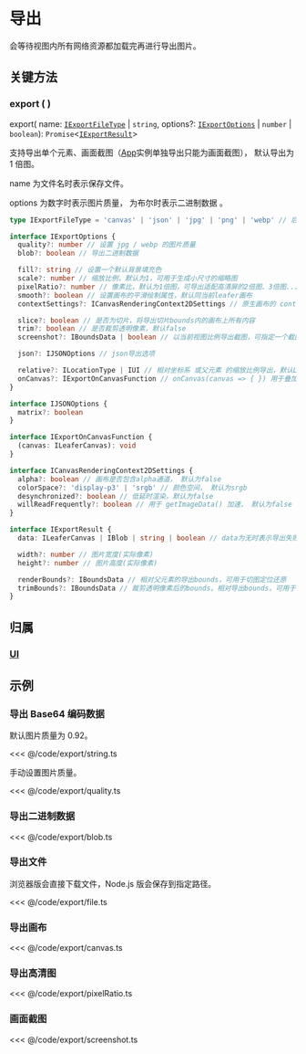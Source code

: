 # 导出

会等待视图内所有网络资源都加载完再进行导出图片。

## 关键方法

### export ( )

export( name: [`IExportFileType`](/api/modules.md#iexportfiletype) | `string`, options?: [`IExportOptions`](/api/interfaces/IExportOptions.md) | `number` | `boolean`): `Promise`<[`IExportResult`](/api/interfaces/IExportResult.md)>

支持导出单个元素、画面截图（[App](/reference/display/App.md)实例单独导出只能为画面截图）， 默认导出为 1 倍图。

name 为文件名时表示保存文件。

options 为数字时表示图片质量， 为布尔时表示二进制数据 。

```ts
type IExportFileType = 'canvas' | 'json' | 'jpg' | 'png' | 'webp' // 后续会支持svg、pdf

interface IExportOptions {
  quality?: number // 设置 jpg / webp 的图片质量
  blob?: boolean // 导出二进制数据

  fill?: string // 设置一个默认背景填充色
  scale?: number // 缩放比例，默认为1，可用于生成小尺寸的缩略图
  pixelRatio?: number // 像素比，默认为1倍图，可导出适配高清屏的2倍图、3倍图...
  smooth?: boolean // 设置画布的平滑绘制属性，默认同当前leafer画布
  contextSettings?: ICanvasRenderingContext2DSettings // 原生画布的 context 设置, 默认同当前leafer画布

  slice?: boolean // 是否为切片，将导出切片bounds内的画布上所有内容
  trim?: boolean // 是否裁剪透明像素，默认false
  screenshot?: IBoundsData | boolean // 以当前视图比例导出截图，可指定一个截图区域

  json?: IJSONOptions // json导出选项

  relative?: ILocationType | IUI // 相对坐标系 或父元素 的缩放比例导出，默认Leafer为 inner, 其他元素为 local，可以单独设置: inner |  local | world
  onCanvas?: IExportOnCanvasFunction // onCanvas(canvas => { }) 用于叠加绘制自定义内容
}

interface IJSONOptions {
  matrix?: boolean
}

interface IExportOnCanvasFunction {
  (canvas: ILeaferCanvas): void
}

interface ICanvasRenderingContext2DSettings {
  alpha?: boolean // 画布是否包含alpha通道， 默认为false
  colorSpace?: 'display-p3' | 'srgb' // 颜色空间， 默认为srgb
  desynchronized?: boolean // 低延时渲染，默认为false
  willReadFrequently?: boolean // 用于 getImageData() 加速， 默认为false
}

interface IExportResult {
  data: ILeaferCanvas | IBlob | string | boolean // data为无时表示导出失败

  width?: number // 图片宽度(实际像素)
  height?: number // 图片高度(实际像素)

  renderBounds?: IBoundsData // 相对父元素的导出bounds，可用于切图定位还原
  trimBounds?: IBoundsData // 裁剪透明像素后的bounds，相对导出bounds，可用于切图定位还原
}
```

## 归属

### [UI](/reference/display/UI.md#导入导出)

## 示例

### 导出 Base64 编码数据

默认图片质量为 0.92。

<<< @/code/export/string.ts

手动设置图片质量。

<<< @/code/export/quality.ts

### 导出二进制数据

<<< @/code/export/blob.ts

### 导出文件

浏览器版会直接下载文件，Node.js 版会保存到指定路径。

<<< @/code/export/file.ts

### 导出画布

<<< @/code/export/canvas.ts

### 导出高清图

<<< @/code/export/pixelRatio.ts

### 画面截图

<<< @/code/export/screenshot.ts
